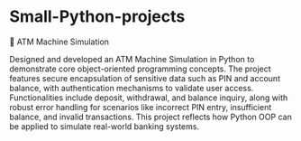 # Small-Python-projects
🏦 ATM Machine Simulation

Designed and developed an ATM Machine Simulation in Python to demonstrate core object-oriented programming concepts. The project features secure encapsulation of sensitive data such as PIN and account balance, with authentication mechanisms to validate user access. Functionalities include deposit, withdrawal, and balance inquiry, along with robust error handling for scenarios like incorrect PIN entry, insufficient balance, and invalid transactions. This project reflects how Python OOP can be applied to simulate real-world banking systems.
